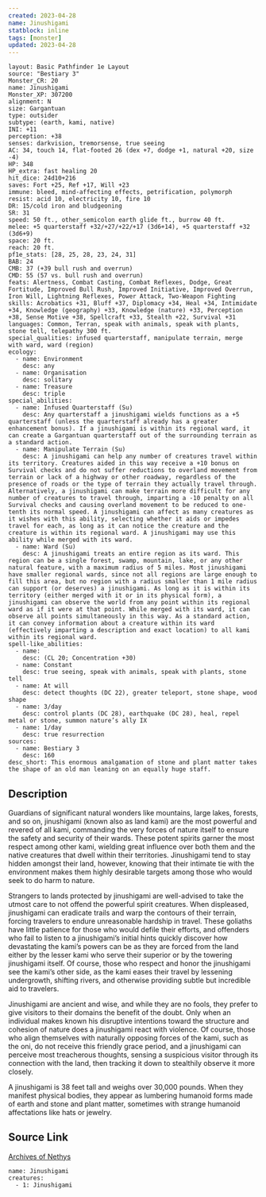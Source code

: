 ```yaml
---
created: 2023-04-28
name: Jinushigami
statblock: inline
tags: [monster]
updated: 2023-04-28
---
```

```statblock
layout: Basic Pathfinder 1e Layout
source: "Bestiary 3"
Monster_CR: 20
name: Jinushigami
Monster_XP: 307200
alignment: N
size: Gargantuan
type: outsider
subtype: (earth, kami, native)
INI: +11
perception: +38
senses: darkvision, tremorsense, true seeing
AC: 34, touch 14, flat-footed 26 (dex +7, dodge +1, natural +20, size -4)
HP: 348
HP_extra: fast healing 20
hit_dice: 24d10+216
saves: Fort +25, Ref +17, Will +23
immune: bleed, mind-affecting effects, petrification, polymorph
resist: acid 10, electricity 10, fire 10
DR: 15/cold iron and bludgeoning
SR: 31
speed: 50 ft., other_semicolon earth glide ft., burrow 40 ft.
melee: +5 quarterstaff +32/+27/+22/+17 (3d6+14), +5 quarterstaff +32 (3d6+9)
space: 20 ft.
reach: 20 ft.
pf1e_stats: [28, 25, 28, 23, 24, 31]
BAB: 24
CMB: 37 (+39 bull rush and overrun)
CMD: 55 (57 vs. bull rush and overrun)
feats: Alertness, Combat Casting, Combat Reflexes, Dodge, Great Fortitude, Improved Bull Rush, Improved Initiative, Improved Overrun, Iron Will, Lightning Reflexes, Power Attack, Two-Weapon Fighting
skills: Acrobatics +31, Bluff +37, Diplomacy +34, Heal +34, Intimidate +34, Knowledge (geography) +33, Knowledge (nature) +33, Perception +38, Sense Motive +38, Spellcraft +33, Stealth +22, Survival +31
languages: Common, Terran, speak with animals, speak with plants, stone tell, telepathy 300 ft.
special_qualities: infused quarterstaff, manipulate terrain, merge with ward, ward (region)
ecology:
  - name: Environment
    desc: any
  - name: Organisation
    desc: solitary
  - name: Treasure
    desc: triple
special_abilities:
  - name: Infused Quarterstaff (Su)
    desc: Any quarterstaff a jinushigami wields functions as a +5 quarterstaff (unless the quarterstaff already has a greater enhancement bonus). If a jinushigami is within its regional ward, it can create a Gargantuan quarterstaff out of the surrounding terrain as a standard action.
  - name: Manipulate Terrain (Su)
    desc: A jinushigami can help any number of creatures travel within its territory. Creatures aided in this way receive a +10 bonus on Survival checks and do not suffer reductions to overland movement from terrain or lack of a highway or other roadway, regardless of the presence of roads or the type of terrain they actually travel through. Alternatively, a jinushigami can make terrain more difficult for any number of creatures to travel through, imparting a -10 penalty on all Survival checks and causing overland movement to be reduced to one-tenth its normal speed. A jinushigami can affect as many creatures as it wishes with this ability, selecting whether it aids or impedes travel for each, as long as it can notice the creature and the creature is within its regional ward. A jinushigami may use this ability while merged with its ward.
  - name: Ward (Su)
    desc: A jinushigami treats an entire region as its ward. This region can be a single forest, swamp, mountain, lake, or any other natural feature, with a maximum radius of 5 miles. Most jinushigami have smaller regional wards, since not all regions are large enough to fill this area, but no region with a radius smaller than 1 mile radius can support (or deserves) a jinushigami. As long as it is within its territory (either merged with it or in its physical form), a jinushigami can observe the world from any point within its regional ward as if it were at that point. While merged with its ward, it can observe all points simultaneously in this way. As a standard action, it can convey information about a creature within its ward (effectively imparting a description and exact location) to all kami within its regional ward.
spell-like_abilities:
  - name:
    desc: (CL 20; Concentration +30)
  - name: Constant
    desc: true seeing, speak with animals, speak with plants, stone tell
  - name: At will
    desc: detect thoughts (DC 22), greater teleport, stone shape, wood shape
  - name: 3/day
    desc: control plants (DC 28), earthquake (DC 28), heal, repel metal or stone, summon nature’s ally IX
  - name: 1/day
    desc: true resurrection
sources:
  - name: Bestiary 3
    desc: 160
desc_short: This enormous amalgamation of stone and plant matter takes the shape of an old man leaning on an equally huge staff.
```
## Description
Guardians of significant natural wonders like mountains, large lakes, forests, and so on, jinushigami (known also as land kami) are the most powerful and revered of all kami, commanding the very forces of nature itself to ensure the safety and security of their wards. These potent spirits garner the most respect among other kami, wielding great influence over both them and the native creatures that dwell within their territories. Jinushigami tend to stay hidden amongst their land, however, knowing that their intimate tie with the environment makes them highly desirable targets among those who would seek to do harm to nature.

Strangers to lands protected by jinushigami are well-advised to take the utmost care to not offend the powerful spirit creatures. When displeased, jinushigami can eradicate trails and warp the contours of their terrain, forcing travelers to endure unreasonable hardship in travel. These goliaths have little patience for those who would defile their efforts, and offenders who fail to listen to a jinushigami’s initial hints quickly discover how devastating the kami’s powers can be as they are forced from the land either by the lesser kami who serve their superior or by the towering jinushigami itself. Of course, those who respect and honor the jinushigami see the kami’s other side, as the kami eases their travel by lessening undergrowth, shifting rivers, and otherwise providing subtle but incredible aid to travelers.

Jinushigami are ancient and wise, and while they are no fools, they prefer to give visitors to their domains the benefit of the doubt. Only when an individual makes known his disruptive intentions toward the structure and cohesion of nature does a jinushigami react with violence. Of course, those who align themselves with naturally opposing forces of the kami, such as the oni, do not receive this friendly grace period, and a jinushigami can perceive most treacherous thoughts, sensing a suspicious visitor through its connection with the land, then tracking it down to stealthily observe it more closely.

A jinushigami is 38 feet tall and weighs over 30,000 pounds. When they manifest physical bodies, they appear as lumbering humanoid forms made of earth and stone and plant matter, sometimes with strange humanoid affectations like hats or jewelry.
## Source Link
[Archives of Nethys](https://aonprd.com/MonsterDisplay.aspx?ItemName=Jinushigami)
```encounter-table
name: Jinushigami
creatures:
  - 1: Jinushigami
```

